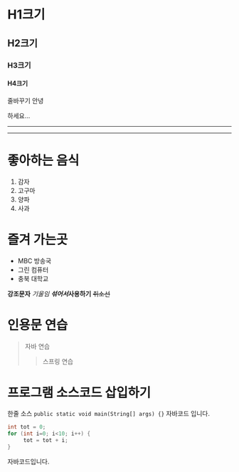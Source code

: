 
# H1크기
## H2크기
### H3크기
#### H4크기
줄바꾸기
안녕

하세요...

---

***

# 좋아하는 음식
1. 감자
2. 고구마
3. 양파
4. 사과

# 즐겨 가는곳
- MBC 방송국
- 그린 컴퓨터
- 충북 대학교

**강조문자**
_기울임_
***섞어서***__사용하기__
~~취소선~~

# 인용문 연습
> 자바 연습
>> 스프링 연습

# 프로그램 소스코드 삽입하기
한줄 소스 `public static void main(String[] args) {}` 자바코드 입니다.
```java
int tot = 0;
for (int i=0; i<10; i++) {
     tot = tot + i;
}
```
자바코드입니다.
